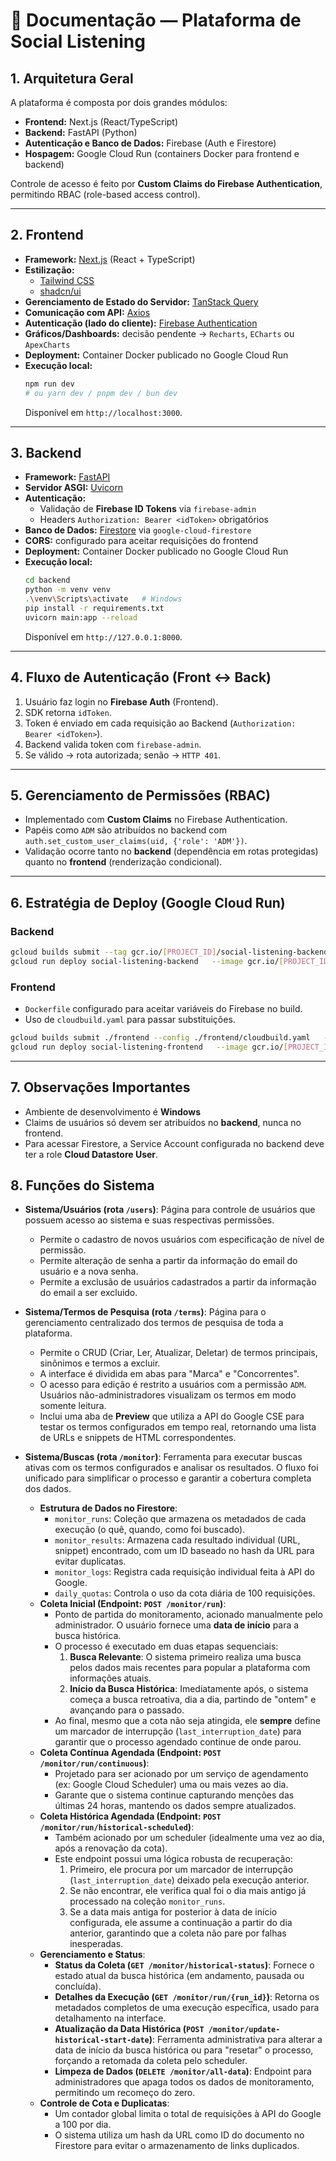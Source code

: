 # 📌 Documentação — Plataforma de Social Listening

## 1. Arquitetura Geral

A plataforma é composta por dois grandes módulos:

- **Frontend:** Next.js (React/TypeScript)  
- **Backend:** FastAPI (Python)  
- **Autenticação e Banco de Dados:** Firebase (Auth e Firestore)  
- **Hospagem:** Google Cloud Run (containers Docker para frontend e backend)

Controle de acesso é feito por **Custom Claims do Firebase Authentication**, permitindo RBAC (role-based access control).

---

## 2. Frontend

- **Framework:** [Next.js](https://nextjs.org/) (React + TypeScript)  
- **Estilização:**  
  - [Tailwind CSS](https://tailwindcss.com/)  
  - [shadcn/ui](https://ui.shadcn.com/)  
- **Gerenciamento de Estado do Servidor:** [TanStack Query](https://tanstack.com/query)  
- **Comunicação com API:** [Axios](https://axios-http.com/)  
- **Autenticação (lado do cliente):** [Firebase Authentication](https://firebase.google.com/docs/auth)  
- **Gráficos/Dashboards:** decisão pendente → `Recharts`, `ECharts` ou `ApexCharts`  
- **Deployment:** Container Docker publicado no Google Cloud Run  
- **Execução local:**  
  ```bash
  npm run dev
  # ou yarn dev / pnpm dev / bun dev
  ```
  Disponível em `http://localhost:3000`.

---

## 3. Backend

- **Framework:** [FastAPI](https://fastapi.tiangolo.com/)  
- **Servidor ASGI:** [Uvicorn](https://www.uvicorn.org/)  
- **Autenticação:**  
  - Validação de **Firebase ID Tokens** via `firebase-admin`  
  - Headers `Authorization: Bearer <idToken>` obrigatórios  
- **Banco de Dados:** [Firestore](https://firebase.google.com/docs/firestore) via `google-cloud-firestore`  
- **CORS:** configurado para aceitar requisições do frontend  
- **Deployment:** Container Docker publicado no Google Cloud Run  
- **Execução local:**  
  ```bash
  cd backend
  python -m venv venv
  .\venv\Scripts\activate   # Windows
  pip install -r requirements.txt
  uvicorn main:app --reload
  ```
  Disponível em `http://127.0.0.1:8000`.

---

## 4. Fluxo de Autenticação (Front ↔ Back)

1. Usuário faz login no **Firebase Auth** (Frontend).  
2. SDK retorna `idToken`.  
3. Token é enviado em cada requisição ao Backend (`Authorization: Bearer <idToken>`).  
4. Backend valida token com `firebase-admin`.  
5. Se válido → rota autorizada; senão → `HTTP 401`.

---

## 5. Gerenciamento de Permissões (RBAC)

- Implementado com **Custom Claims** no Firebase Authentication.  
- Papéis como `ADM` são atribuídos no backend com `auth.set_custom_user_claims(uid, {'role': 'ADM'})`.  
- Validação ocorre tanto no **backend** (dependência em rotas protegidas) quanto no **frontend** (renderização condicional).  

---

## 6. Estratégia de Deploy (Google Cloud Run)

### Backend
```bash
gcloud builds submit --tag gcr.io/[PROJECT_ID]/social-listening-backend ./backend
gcloud run deploy social-listening-backend   --image gcr.io/[PROJECT_ID]/social-listening-backend   --platform managed --region us-central1   --allow-unauthenticated --port 8000
```

### Frontend
- `Dockerfile` configurado para aceitar variáveis do Firebase no build.  
- Uso de `cloudbuild.yaml` para passar substituições.  
```bash
gcloud builds submit ./frontend --config ./frontend/cloudbuild.yaml   --substitutions=_NEXT_PUBLIC_FIREBASE_API_KEY="..."
gcloud run deploy social-listening-frontend   --image gcr.io/[PROJECT_ID]/social-listening-frontend   --platform managed --region us-central1 --allow-unauthenticated
```

---

## 7. Observações Importantes

- Ambiente de desenvolvimento é **Windows**
- Claims de usuários só devem ser atribuídos no **backend**, nunca no frontend.  
- Para acessar Firestore, a Service Account configurada no backend deve ter a role **Cloud Datastore User**.


## 8. Funções do Sistema

- **Sistema/Usuários (rota `/users`)**: Página para controle de usuários que possuem acesso ao sistema e suas respectivas permissões. 
  - Permite o cadastro de novos usuários com especificação de nível de permissão.
  - Permite alteração de senha a partir da informação do email do usuário e a nova senha.
  - Permite a exclusão de usuários cadastrados a partir da informação do email a ser excluido.

- **Sistema/Termos de Pesquisa (rota `/terms`)**: Página para o gerenciamento centralizado dos termos de pesquisa de toda a plataforma.
  - Permite o CRUD (Criar, Ler, Atualizar, Deletar) de termos principais, sinônimos e termos a excluir.
  - A interface é dividida em abas para "Marca" e "Concorrentes".
  - O acesso para edição é restrito a usuários com a permissão `ADM`. Usuários não-administradores visualizam os termos em modo somente leitura.
  - Inclui uma aba de **Preview** que utiliza a API do Google CSE para testar os termos configurados em tempo real, retornando uma lista de URLs e snippets de HTML correspondentes.

- **Sistema/Buscas (rota `/monitor`)**: Ferramenta para executar buscas ativas com os termos configurados e analisar os resultados. O fluxo foi unificado para simplificar o processo e garantir a cobertura completa dos dados.
  - **Estrutura de Dados no Firestore**:
    - `monitor_runs`: Coleção que armazena os metadados de cada execução (o quê, quando, como foi buscado).
    - `monitor_results`: Armazena cada resultado individual (URL, snippet) encontrado, com um ID baseado no hash da URL para evitar duplicatas.
    - `monitor_logs`: Registra cada requisição individual feita à API do Google.
    - `daily_quotas`: Controla o uso da cota diária de 100 requisições.
  - **Coleta Inicial (Endpoint: `POST /monitor/run`)**:
    - Ponto de partida do monitoramento, acionado manualmente pelo administrador. O usuário fornece uma **data de início** para a busca histórica.
    - O processo é executado em duas etapas sequenciais:
      1.  **Busca Relevante**: O sistema primeiro realiza uma busca pelos dados mais recentes para popular a plataforma com informações atuais.
      2.  **Início da Busca Histórica**: Imediatamente após, o sistema começa a busca retroativa, dia a dia, partindo de "ontem" e avançando para o passado.
    - Ao final, mesmo que a cota não seja atingida, ele **sempre** define um marcador de interrupção (`last_interruption_date`) para garantir que o processo agendado continue de onde parou.
  - **Coleta Contínua Agendada (Endpoint: `POST /monitor/run/continuous`)**:
    - Projetado para ser acionado por um serviço de agendamento (ex: Google Cloud Scheduler) uma ou mais vezes ao dia.
    - Garante que o sistema continue capturando menções das últimas 24 horas, mantendo os dados sempre atualizados.
  - **Coleta Histórica Agendada (Endpoint: `POST /monitor/run/historical-scheduled`)**:
    - Também acionado por um scheduler (idealmente uma vez ao dia, após a renovação da cota).
    - Este endpoint possui uma lógica robusta de recuperação:
      1.  Primeiro, ele procura por um marcador de interrupção (`last_interruption_date`) deixado pela execução anterior.
      2.  Se não encontrar, ele verifica qual foi o dia mais antigo já processado na coleção `monitor_runs`.
      3.  Se a data mais antiga for posterior à data de início configurada, ele assume a continuação a partir do dia anterior, garantindo que a coleta não pare por falhas inesperadas.
  - **Gerenciamento e Status**:
    - **Status da Coleta (`GET /monitor/historical-status`)**: Fornece o estado atual da busca histórica (em andamento, pausada ou concluída).
    - **Detalhes da Execução (`GET /monitor/run/{run_id}`)**: Retorna os metadados completos de uma execução específica, usado para detalhamento na interface.
    - **Atualização da Data Histórica (`POST /monitor/update-historical-start-date`)**: Ferramenta administrativa para alterar a data de início da busca histórica ou para "resetar" o processo, forçando a retomada da coleta pelo scheduler.
    - **Limpeza de Dados (`DELETE /monitor/all-data`)**: Endpoint para administradores que apaga todos os dados de monitoramento, permitindo um recomeço do zero.
  - **Controle de Cota e Duplicatas**:
    - Um contador global limita o total de requisições à API do Google a 100 por dia.
    - O sistema utiliza um hash da URL como ID do documento no Firestore para evitar o armazenamento de links duplicados.
